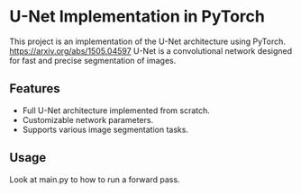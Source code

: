 # U-Net Implementation in PyTorch

This project is an implementation of the U-Net architecture using PyTorch. https://arxiv.org/abs/1505.04597
U-Net is a convolutional network designed for fast and precise segmentation of images.

## Features

- Full U-Net architecture implemented from scratch.
- Customizable network parameters.
- Supports various image segmentation tasks.

## Usage

Look at main.py to how to run a forward pass.
